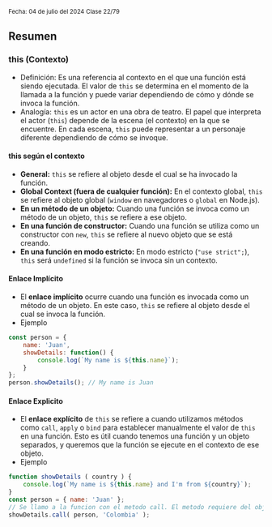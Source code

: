 <sub> Fecha: 04 de julio del 2024 </sub>
<sub> Clase 22/79 </sub>
## Resumen
### this (Contexto)

- Definición: Es una referencia al contexto en el que una función está siendo ejecutada. El valor de `this` se determina en el momento de la llamada a la función y puede variar dependiendo de cómo y dónde se invoca la función.
- Analogía: `this` es un actor en una obra de teatro. El papel que interpreta el actor (`this`) depende de la escena (el contexto) en la que se encuentre. En cada escena, `this` puede representar a un personaje diferente dependiendo de cómo se invoque.
#### this según el contexto

- **General:** `this` se refiere al objeto desde el cual se ha invocado la función.
- **Global Context (fuera de cualquier función):** En el contexto global, `this` se refiere al objeto global (`window` en navegadores o `global` en Node.js).
- **En un método de un objeto:** Cuando una función se invoca como un método de un objeto, `this` se refiere a ese objeto.
- **En una función de constructor:** Cuando una función se utiliza como un constructor con `new`, `this` se refiere al nuevo objeto que se está creando.
- **En una función en modo estricto:** En modo estricto (`"use strict";`), `this` será `undefined` si la función se invoca sin un contexto.

#### Enlace Implícito

- El **enlace implícito** ocurre cuando una función es invocada como un método de un objeto. En este caso, `this` se refiere al objeto desde el cual se invoca la función.
- Ejemplo
```JavaScript
const person = { 
	name: 'Juan', 
	showDetails: function() { 
		console.log(`My name is ${this.name}`); 
	} 
}; 
person.showDetails(); // My name is Juan
```

#### Enlace Explicito

- El **enlace explícito** de `this` se refiere a cuando utilizamos métodos como `call`, `apply` o `bind` para establecer manualmente el valor de `this` en una función. Esto es útil cuando tenemos una función y un objeto separados, y queremos que la función se ejecute en el contexto de ese objeto.
- Ejemplo
```JavaScript
function showDetails ( country ) { 
	console.log(`My name is ${this.name} and I'm from ${country}`); 
}
const person = { name: 'Juan' };
// Se llamo a la funcion con el metodo call. El metodo requiere del objeto a establecer y en este caso el argumento country.
showDetails.call( person, 'Colombia' ); 
```
